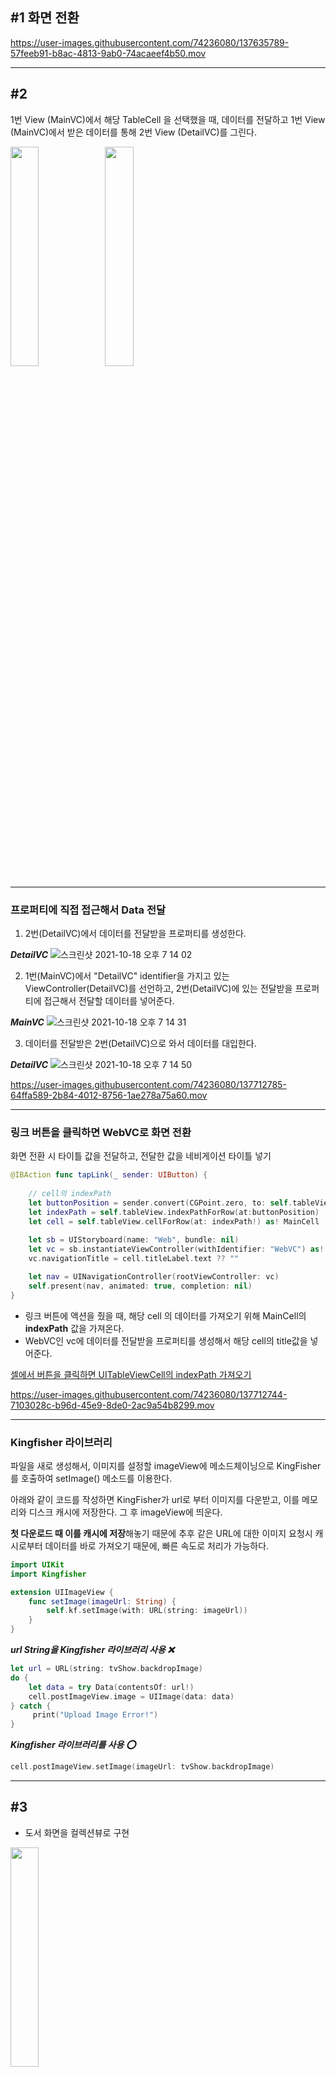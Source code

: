 ## #1 화면 전환

https://user-images.githubusercontent.com/74236080/137635789-57feeb91-b8ac-4813-9ab0-74acaeef4b50.mov

---

## #2

1번 View (MainVC)에서 해당 TableCell 을 선택했을 때, 데이터를 전달하고 1번 View (MainVC)에서 받은 데이터를 통해 2번 View (DetailVC)를 그린다.

<img src = "https://user-images.githubusercontent.com/74236080/137711980-1363c9aa-29d3-4f81-8640-9158ed0c6a62.png" width="30%" height="30%"><img src = "https://user-images.githubusercontent.com/74236080/137712063-c32bf4fb-2f73-46e4-b2eb-8cec769979f1.png" width="30%" height="30%">


---

### 프로퍼티에 직접 접근해서 Data 전달

1. 2번(DetailVC)에서 데이터를 전달받을 프로퍼티를 생성한다.

***DetailVC***
![스크린샷 2021-10-18 오후 7 14 02](https://user-images.githubusercontent.com/74236080/137712368-5d14e20d-f3d9-4ff0-b13e-c670194e2bd4.png)

2. 1번(MainVC)에서 "DetailVC" identifier을 가지고 있는 ViewController(DetailVC)를 선언하고, 2번(DetailVC)에 있는 전달받을 프로퍼티에 접근해서 전달할 데이터를 넣어준다.

***MainVC***
![스크린샷 2021-10-18 오후 7 14 31](https://user-images.githubusercontent.com/74236080/137712570-dc75c54b-e254-4c4d-9423-e2d345ce51e0.png)


3. 데이터를 전달받은 2번(DetailVC)으로 와서 데이터를 대입한다.

***DetailVC***
![스크린샷 2021-10-18 오후 7 14 50](https://user-images.githubusercontent.com/74236080/137712594-99684b2d-4170-43d4-9186-6db946e6120b.png)



https://user-images.githubusercontent.com/74236080/137712785-64ffa589-2b84-4012-8756-1ae278a75a60.mov


---

### 링크 버튼을 클릭하면 WebVC로 화면 전환

화면 전환 시 타이틀 값을 전달하고, 전달한 값을 네비게이션 타이틀 넣기

```swift
@IBAction func tapLink(_ sender: UIButton) {
    
    // cell의 indexPath
    let buttonPosition = sender.convert(CGPoint.zero, to: self.tableView)
    let indexPath = self.tableView.indexPathForRow(at:buttonPosition)
    let cell = self.tableView.cellForRow(at: indexPath!) as! MainCell
       
    let sb = UIStoryboard(name: "Web", bundle: nil)
    let vc = sb.instantiateViewController(withIdentifier: "WebVC") as! WebVC
    vc.navigationTitle = cell.titleLabel.text ?? ""

    let nav = UINavigationController(rootViewController: vc)
    self.present(nav, animated: true, completion: nil)
}
```

- 링크 버튼에 액션을 줬을 때, 해당 cell 의 데이터를 가져오기 위해 MainCell의 **indexPath** 값을 가져온다.
- WebVC인 vc에 데이터를 전달받을 프로퍼티를 생성해서 해당 cell의 title값을 넣어준다.

[셀에서 버튼을 클릭하면 UITableViewCell의 indexPath 가져오기](https://newbedev.com/get-indexpath-of-uitableviewcell-on-click-of-button-from-cell)


https://user-images.githubusercontent.com/74236080/137712744-7103028c-b96d-45e9-8de0-2ac9a54b8299.mov

---

### Kingfisher 라이브러리

파일을 새로 생성해서, 이미지를 설정할 imageView에 메소드체이닝으로 KingFisher를 호출하여 setImage() 메소드를 이용한다.

아래와 같이 코드를 작성하면 KingFisher가 url로 부터 이미지를 다운받고, 이를 메모리와 디스크 캐시에 저장한다. 그 후 imageView에 띄운다.

**첫 다운로드 때 이를 캐시에 저장**해놓기 때문에 추후 같은 URL에 대한 이미지 요청시 캐시로부터 데이터를 바로 가져오기 때문에, 빠른 속도로 처리가 가능하다.

```swift
import UIKit
import Kingfisher

extension UIImageView {
    func setImage(imageUrl: String) {
        self.kf.setImage(with: URL(string: imageUrl))
    }
}
```

***url String을 Kingfisher 라이브러리 사용 ❌***

```swift
let url = URL(string: tvShow.backdropImage)
do {
    let data = try Data(contentsOf: url!)
    cell.postImageView.image = UIImage(data: data)
} catch {
     print("Upload Image Error!")
}
```


***Kingfisher 라이브러리를 사용 ⭕️***

```swift
cell.postImageView.setImage(imageUrl: tvShow.backdropImage)
```

---

## #3

- 도서 화면을 컬렉션뷰로 구현

<img src = "https://user-images.githubusercontent.com/74236080/137934089-e12ba499-edcb-4e4f-8605-6b11299c0d49.png" width="30%" height="30%">


- Chevron 버튼을 클릭할 때마다 줄거리 전체가 보이고, 다시 클릭하면 줄거리 일부가 보이도록 구현

```swift
var expand = false

...

@objc func TapSeeMoreButton(button: UIButton) {
    expand = !expand
    tableView.reloadRows(at: [IndexPath(item: 0, section: 0)], with: .fade)
}

...

func tableView(_ tableView: UITableView, cellForRowAt indexPath: IndexPath) -> UITableViewCell {
    ...
    
    summaryCell.summaryLabel.numberOfLines = expand ? 0 : 2
    
    let img = expand ? UIImage(systemName: "chevron.up") : UIImage(systemName: "chevron.down")
    summaryCell.seeMoreButton.setImage(img, for: .normal)
    summaryCell.seeMoreButton.addTarget(self, action: #selector(TapSeeMoreButton(button:)), for: .touchUpInside)
    return summaryCell
    }
    
    ...
}

...

func tableView(_ tableView: UITableView, heightForRowAt indexPath: IndexPath) -> CGFloat {
     if indexPath.row == 0 {
        return UITableView.automaticDimension
     }
     return UIScreen.main.bounds.height / 10
}

```


https://user-images.githubusercontent.com/74236080/138010921-fefa570a-22c4-40d4-824d-09878516a13e.mov


